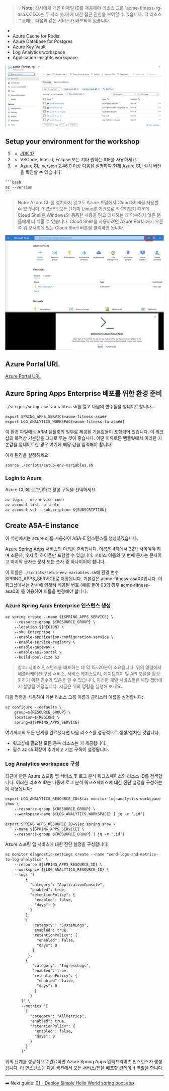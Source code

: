 >💡 __Note:__
강사에게 개인 이메일 ID를 제공해야 리소스 그룹 'acme-fitness-rg-asaXX'(XX는 두 자리 숫자)에 대한 접근 권한을 부여할 수 있습니다. 각 리소스 그룹에는 다음과 같은 서비스가 배포되어 있습니다.
 - 
 - Azure Cache for Redis
 - Azure Database for Postgres
 - Azure Key Vault
 - Log Analytics workspace
 - Application Insights workspace

![Resource Group](images/arm-resourcegroup.png)

## Setup your environment for the workshop

   1. * [JDK 17](https://docs.microsoft.com/java/openjdk/download?WT.mc_id=azurespringcloud-github-judubois#openjdk-17)
   2. * VSCode, IntelliJ, Eclipse 또는 기타 원하는 IDE를 사용하세요.
   3. * [Azure CLI version 2.46.0 이상](https://docs.microsoft.com/cli/azure/install-azure-cli?view=azure-cli-latest) 다음을 실행하여 현재 Azure CLI 설치 버전을 확인할 수 있습니다:

    ```bash
    az --version
    ```

> Note: Azure CLI를 설치하지 않고도 Azure 포털에서 Cloud Shell을 사용할 수 있습니다. 워크샵의 모든 단계가 Linux를 기반으로 작성되었기 때문에, Cloud Shell은 Windows와 동등한 내용을 읽고 대체하는 데 익숙하지 않은 분들에게 더 쉬울 수 있습니다. Cloud Shell을 사용하려면 Azure Portal에서 오른쪽 위 모서리에 있는 Cloud Shell 버튼을 클릭하면 됩니다.

![Cloud Shell](images/CloudShell.jpg)
 
## Azure Portal URL 

[Azure Portal URL](https://portal.azure.com/178a8599-6632-4140-964d-4c3de509a859)

## Azure Spring Apps Enterprise 배포를 위한 환경 준비

`./scripts/setup-env-variables.sh`를 열고 다음의 변수들을 업데이트합니다.:

```shell
export SPRING_APPS_SERVICE=acme-fitness-asa##
export LOG_ANALYTICS_WORKSPACE=acme-fitness-la-asa##]
```

이 환경 파일에는 ARM 템플릿의 일부로 제공된 기본값들이 포함되어 있습니다. 이 워크샵의 목적상 기본값을 그대로 두는 것이 좋습니다. 어떤 이유로든 템플릿에서 이러한 기본값을 업데이트한 경우 여기에 해당 값을 입력해야 합니다.

이제 환경을 설정하세요:

```shell
source ./scripts/setup-env-variables.sh
``` 

### Login to Azure

Azure CLI에 로그인하고 활성 구독을 선택하세요. 

```shell
az login --use-device-code
az account list -o table
az account set --subscription ${SUBSCRIPTION}
```
## Create ASA-E instance

이 섹션에서는 azure cli를 사용하여 ASA-E 인스턴스를 생성하겠습니다.

Azure Spring Apps 서비스의 이름을 준비합니다.  이름은 4자에서 32자 사이여야 하며 소문자, 숫자 및 하이픈만 포함할 수 있습니다.  서비스 이름의 첫 번째 문자는 문자이고 마지막 문자는 문자 또는 숫자 중 하나이어야 합니다.

이 이름은 ```./scripts/setup-env-variables.sh```에 환경 변수 SPRING_APPS_SERVICE로 저장됩니다. 기본값은 acme-fitness-asaXX입니다. 이 워크샵에서는 강사에 의해서 제공된 번호 (예를 들어 03의 경우 acme-fitness-asa03) 를 이용하여 이름을 변경해야 합니다.

### Azure Spring Apps Enterprise 인스턴스 생성

```shell
az spring create --name ${SPRING_APPS_SERVICE} \
    --resource-group ${RESOURCE_GROUP} \
    --location ${REGION} \
    --sku Enterprise \
    --enable-application-configuration-service \
    --enable-service-registry \
    --enable-gateway \
    --enable-api-portal \
    --build-pool-size S2 
```
> 참고: 서비스 인스턴스를 배포하는 데 약 15~20분이 소요됩니다. 위의 명령에서 애플리케이션 구성 서비스, 서비스 레지스트리, 게이트웨이 및 API 포털을 활성화하기 위한 인수가 있음을 알 수 있습니다. 이러한 개별 서비스들은 해당 챕터에서 설명될 예정입니다. 지금은 위의 명령을 실행해 보세요..

다음 명령을 사용하여 기본 리소스 그룹 이름과 클러스터 이름을 설정합니다:

```shell
az configure --defaults \
    group=${RESOURCE_GROUP} \
    location=${REGION} \
    spring=${SPRING_APPS_SERVICE}
```

여기까지의 모든 단계를 완료했다면 다음 리소스를 성공적으로 생성/설치한 것입니다.
* 워크샵에 필요한 모든 종속 리소스는 기 제공됩니다.
* 필수 az cli 확장이 추가되고 기본 구독이 설정됩니다.

### Log Analytics workspace 구성

최근에 만든 Azure 스프링 앱 서비스 및 로그 분석 워크스페이스의 리소스 ID를 검색합니다. 이러한 리소스 ID는 나중에 로그 분석 워크스페이스에 대한 진단 설정을 구성하는 데 사용됩니다:

```shell
export LOG_ANALYTICS_RESOURCE_ID=$(az monitor log-analytics workspace show \
    --resource-group ${RESOURCE_GROUP} \
    --workspace-name ${LOG_ANALYTICS_WORKSPACE} | jq -r '.id')

export SPRING_APPS_RESOURCE_ID=$(az spring show \
    --name ${SPRING_APPS_SERVICE} \
    --resource-group ${RESOURCE_GROUP} | jq -r '.id')
```

Azure 스프링 앱 서비스에 대한 진단 설정을 구성합니다:

```shell
az monitor diagnostic-settings create --name "send-logs-and-metrics-to-log-analytics" \
    --resource ${SPRING_APPS_RESOURCE_ID} \
    --workspace ${LOG_ANALYTICS_RESOURCE_ID} \
    --logs '[
         {
           "category": "ApplicationConsole",
           "enabled": true,
           "retentionPolicy": {
             "enabled": false,
             "days": 0
           }
         },
         {
            "category": "SystemLogs",
            "enabled": true,
            "retentionPolicy": {
              "enabled": false,
              "days": 0
            }
          },
         {
            "category": "IngressLogs",
            "enabled": true,
            "retentionPolicy": {
              "enabled": false,
              "days": 0
             }
           }
       ]' \
       --metrics '[
         {
           "category": "AllMetrics",
           "enabled": true,
           "retentionPolicy": {
             "enabled": false,
             "days": 0
           }
         }
       ]'
```

위의 단계를 성공적으로 완료하면 Azure Spring Apps 엔터프라이즈 인스턴스가 생성됩니다. 이 인스턴스는 다음 섹션에서 모든 서비스/앱을 배포할 컨테이너 역할을 합니다.

---

➡️ Next guide: [01 - Deploy Simple Hello World spring boot app](../02-hol-1-hello-world-app/README.md)
